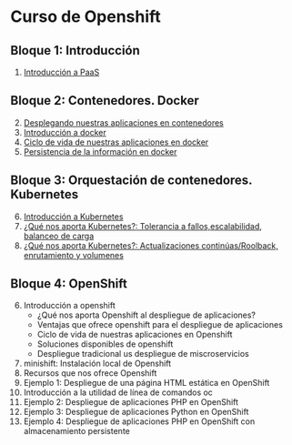 # Curso de Openshift

## Bloque 1: Introducción

1. [Introducción a PaaS](curso/u01)

## Bloque 2: Contenedores. Docker

2. [Desplegando nuestras aplicaciones en contenedores](curso/u02)
3. [Introducción a docker](curso/u03)
4. [Ciclo de vida de nuestras aplicaciones en docker](curso/u04)
5. [Persistencia de la información en docker](curso/u05)

## Bloque 3: Orquestación de contenedores. Kubernetes

6. [Introducción a Kubernetes](curso/u06)
7. [¿Qué nos aporta Kubernetes?: Tolerancia a fallos,escalabilidad, balanceo de carga](curso/u07)
8. [¿Qué nos aporta Kubernetes?: Actualizaciones continúas/Roolback, enrutamiento y volumenes](curso/u08)

## Bloque 4: OpenShift

6. Introducción a openshift
    * ¿Qué nos aporta Openshift al despliegue de aplicaciones?
    * Ventajas que ofrece openshift para el despliegue de aplicaciones
    * Ciclo de vida de nuestras aplicaciones en Openshift
    * Soluciones disponibles de openshift
    * Despliegue tradicional us despliegue de miscroservicios
7. minishift: Instalación local de Openshift
8. Recursos que nos ofrece Openshift
9. Ejemplo 1: Despliegue de una página HTML estática en OpenShift
10. Introducción a la utilidad de línea de comandos oc
11. Ejemplo 2: Despliegue de aplicaciones PHP en OpenShift
12. Ejemplo 3: Despliegue de aplicaciones Python en OpenShift
13. Ejemplo 4: Despliegue de aplicaciones PHP en OpenShift con almacenamiento persistente

